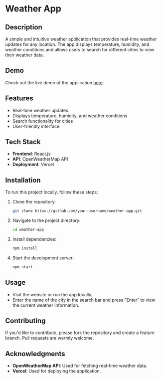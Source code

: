 # Weather App

## Description
A simple and intuitive weather application that provides real-time weather updates for any location. The app displays temperature, humidity, and weather conditions and allows users to search for different cities to view their weather data.

## Demo
Check out the live demo of the application [here](https://weather-app-xi-three-89.vercel.app/).

## Features
- Real-time weather updates
- Displays temperature, humidity, and weather conditions
- Search functionality for cities
- User-friendly interface

## Tech Stack
- **Frontend**: React.js
- **API**: OpenWeatherMap API
- **Deployment**: Vercel

## Installation
To run this project locally, follow these steps:

1. Clone the repository:
   ```bash
   git clone https://github.com/your-username/weather-app.git
   ```
2. Navigate to the project directory:
   ```bash
   cd weather-app
   ```
3. Install dependencies:
   ```bash
   npm install
   ```
4. Start the development server:
   ```bash
   npm start
   ```

## Usage
- Visit the website or run the app locally.
- Enter the name of the city in the search bar and press "Enter" to view the current weather information.

## Contributing
If you'd like to contribute, please fork the repository and create a feature branch. Pull requests are warmly welcome.

## Acknowledgments
- **OpenWeatherMap API**: Used for fetching real-time weather data.
- **Vercel**: Used for deploying the application.
